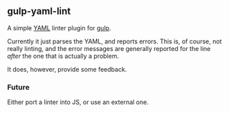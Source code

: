 ## gulp-yaml-lint

A simple [YAML](https://yaml.org/) linter plugin for [gulp](https://gulpjs.com/).

Currently it just parses the YAML, and reports errors. This is, of course, not
really linting, and the error messages are generally reported for the line
_after_ the one that is actually a problem.

It does, however, provide some feedback.

### Future

Either port a linter into JS, or use an external one.
